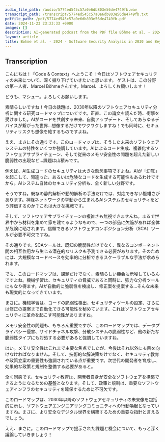 ```yaml
---
audio_file_path: /audio/5774ed545c57a0e6db803e56de4749fb.wav
transcript_path: /transcript/5774ed545c57a0e6db803e56de4749fb.txt
pdffile_path: /pdf/5774ed545c57a0e6db803e56de4749fb.pdf
date: 2024-11-23 23:23:33 +0900
images: []
description: AI-generated podcast from the PDF file Böhme et al. - 2024 - Software Security Analysis in 2030 and Beyond A Research Roadmap_JP / 5774ed545c57a0e6db803e56de4749fb
layout: article
title: Böhme et al. - 2024 - Software Security Analysis in 2030 and Beyond A Research Roadmap_JP
---
```


## Transcription
こんにちは！「Code & Context」へようこそ！今日はソフトウェアセキュリティの未来について、深く掘り下げていきたいと思います。 ゲストは、この分野の第一人者、Marcel Böhmeさんです。Marcel、よろしくお願いします！

どうも、マシュー。よろしくお願いします。

素晴らしいですね！今日の話題は、2030年以降のソフトウェアセキュリティ分析に関する研究ロードマップについてです。正直、この論文を読んだ時、衝撃を受けました。AIがコードを共創する未来、自動アップデート、そしてあらゆるデバイスが繋がった世界…想像するだけでワクワクしますね！でも同時に、セキュリティリスクも想像を絶するものですよね。

ええ、まさにその通りです。このロードマップは、そうした未来のソフトウェアシステムの特性をいくつか強調しています。AIによるコード生成、複雑化するソフトウェアサプライチェーン、そして従来のメモリ安全性の問題を超えた新しい脆弱性の出現など…課題は山積みです。

例えば、AI生成コードのセキュリティは大きな懸念事項ですよね。AIが「幻覚」を起こして、間違った、あるいは危険なコードを生成する可能性もあるわけですから。AIシステム自体のセキュリティ分析も、全く新しい分野です。

そうですね。既存の静的解析や動的解析の手法だけでは、対応できない複雑さがあります。神経ネットワークの挙動から生まれるAIシステムのセキュリティをどう評価するのか？これは大きな挑戦です。

そして、ソフトウェアサプライチェーンの複雑さも無視できませんね。まるで世界中から材料を集めて家を建てるようなもので、一つの部品に欠陥があれば全体が危険に晒されます。信頼できるソフトウェアコンポジション分析（SCA）ツールが必要不可欠ですね。

その通りです。SCAツールは、既知の脆弱性だけでなく、異なるコンポーネント間の相互作用から生じる潜在的なリスクも予測できる必要があります。そのためには、大規模なコードベースを効率的に分析できるスケーラブルな手法が求められます。

でも、このロードマップは、課題だけでなく、素晴らしい機会も示唆しているんですよね。機械学習は、セキュリティの脅威であると同時に、強力な分析ツールにもなり得ます。AIが自動的に脆弱性を検出し、修正案を提案する…そんな未来も現実的になってきています。

まさに。機械学習は、コードの脆弱性検出、セキュリティツールの設定、さらには修正の提案まで自動化できる可能性を秘めています。これはソフトウェアセキュリティに革命を起こす可能性がありますね。

メモリ安全性の問題も、もちろん重要ですが、このロードマップでは、データプライバシー侵害、サイドチャネル攻撃、分散システムの脆弱性など、他の新たな脆弱性タイプにも対処する必要があると強調していますね。

はい。メモリ安全性はこれまで主要な焦点でしたが、今後はそれ以外にも目を向けなければなりません。そして、技術的な解決策だけでなく、セキュリティ教育や政策立案の重要性も強調されている点が重要です。次世代の開発者を育成し、効果的な政策と規制を整備する必要があると。

全く同感です。セキュリティ教育は、開発者自身が安全なソフトウェアを構築できるようになるための基盤となります。そして、政策と規制は、重要なソフトウェアインフラのセキュリティを確保するために不可欠です。

このロードマップは、2030年以降のソフトウェアセキュリティの未来像を包括的に示し、ソフトウェアエンジニアリングコミュニティへの行動喚起となっていますね。まさに、より安全なデジタル世界を構築するための重要な指針と言えるでしょう。

ええ、まさに。このロードマップで提示された課題と機会について、もっと深く議論していきましょう！





